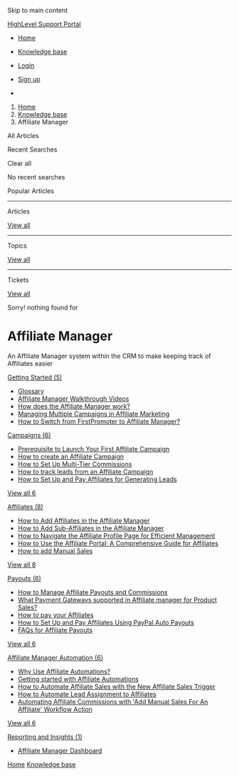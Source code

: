 Skip to main content

[ HighLevel Support Portal ](https://help.gohighlevel.com)

  * [ Home ](/support/home)
  * [ Knowledge base ](/support/solutions)

  * [Login](/support/login)
  * [Sign up](/support/signup)
  * 

  1. [Home](/support/home)
  2. [Knowledge base](/support/solutions)
  3. Affiliate Manager

All  Articles 

Recent Searches

Clear all

No recent searches

Popular Articles

* * *

Articles

[View all](/support/search/solutions)

* * *

Topics

[View all](/support/search/topics)

* * *

Tickets

[View all](/support/search/tickets)

Sorry! nothing found for   

# Affiliate Manager

An Affiliate Manager system within the CRM to make keeping track of Affiliates easier

[ Getting Started (5)](/support/solutions/folders/155000000858)

  * [Glossary](/support/solutions/articles/155000003633-glossary)
  * [Affiliate Manager Walkthrough Videos](/support/solutions/articles/155000003636-affiliate-manager-walkthrough-videos)
  * [How does the Affiliate Manager work?](/support/solutions/articles/155000003637-how-does-the-affiliate-manager-work-)
  * [Managing Multiple Campaigns in Affiliate Marketing](/support/solutions/articles/155000003638-managing-multiple-campaigns-in-affiliate-marketing)
  * [How to Switch from FirstPromoter to Affiliate Manager?](/support/solutions/articles/155000003639-how-to-switch-from-firstpromoter-to-affiliate-manager-)

[ Campaigns (6)](/support/solutions/folders/155000000860)

  * [Prerequisite to Launch Your First Affiliate Campaign](/support/solutions/articles/155000003640-prerequisite-to-launch-your-first-affiliate-campaign)
  * [How to create an Affiliate Campaign](/support/solutions/articles/155000003641-how-to-create-an-affiliate-campaign)
  * [How to Set Up Multi-Tier Commissions](/support/solutions/articles/155000003642-how-to-set-up-multi-tier-commissions)
  * [How to track leads from an Affiliate Campaign](/support/solutions/articles/155000003643-how-to-track-leads-from-an-affiliate-campaign)
  * [How to Set Up and Pay Affiliates for Generating Leads](/support/solutions/articles/155000003644-how-to-set-up-and-pay-affiliates-for-generating-leads)

[View all 6](/support/solutions/folders/155000000860)

[ Affiliates (8)](/support/solutions/folders/155000000861)

  * [How to Add Affiliates in the Affiliate Manager](/support/solutions/articles/155000003647-how-to-add-affiliates-in-the-affiliate-manager)
  * [How to Add Sub-Affiliates in the Affiliate Manager](/support/solutions/articles/155000003648-how-to-add-sub-affiliates-in-the-affiliate-manager)
  * [How to Navigate the Affiliate Profile Page for Efficient Management](/support/solutions/articles/155000003649-how-to-navigate-the-affiliate-profile-page-for-efficient-management)
  * [How to Use the Affiliate Portal: A Comprehensive Guide for Affiliates](/support/solutions/articles/155000003650-how-to-use-the-affiliate-portal-a-comprehensive-guide-for-affiliates)
  * [How to add Manual Sales](/support/solutions/articles/155000003651-how-to-add-manual-sales)

[View all 8](/support/solutions/folders/155000000861)

[ Payouts (6)](/support/solutions/folders/155000000864)

  * [How to Manage Affiliate Payouts and Commissions](/support/solutions/articles/155000003655-how-to-manage-affiliate-payouts-and-commissions)
  * [What Payment Gateways supported in Affiliate manager for Product Sales?](/support/solutions/articles/155000003656-what-payment-gateways-supported-in-affiliate-manager-for-product-sales-)
  * [How to pay your Affiliates](/support/solutions/articles/155000003657-how-to-pay-your-affiliates)
  * [How to Set Up and Pay Affiliates Using PayPal Auto Payouts](/support/solutions/articles/155000003658-how-to-set-up-and-pay-affiliates-using-paypal-auto-payouts)
  * [FAQs for Affiliate Payouts](/support/solutions/articles/155000003661-faqs-for-affiliate-payouts)

[View all 6](/support/solutions/folders/155000000864)

[ Affiliate Manager Automation (6)](/support/solutions/folders/48000690777)

  * [Why Use Affiliate Automations?](/support/solutions/articles/155000003662-why-use-affiliate-automations-)
  * [Getting started with Affiliate Automations](/support/solutions/articles/155000003663-getting-started-with-affiliate-automations)
  * [How to Automate Affiliate Sales with the New Affiliate Sales Trigger](/support/solutions/articles/155000003664-how-to-automate-affiliate-sales-with-the-new-affiliate-sales-trigger)
  * [How to Automate Lead Assignment to Affiliates](/support/solutions/articles/155000003665-how-to-automate-lead-assignment-to-affiliates)
  * [Automating Affiliate Commissions with 'Add Manual Sales For An Affiliate' Workflow Action](/support/solutions/articles/155000003666-automating-affiliate-commissions-with-add-manual-sales-for-an-affiliate-workflow-action)

[View all 6](/support/solutions/folders/48000690777)

[ Reporting and Insights (1)](/support/solutions/folders/155000000869)

  * [Affiliate Manager Dashboard](/support/solutions/articles/155000003668-affiliate-manager-dashboard)

[Home](/support/home) [Knowledge base](/support/solutions)

